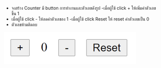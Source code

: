 - จงสร้าง Counter มี button การทำงานและตัวเลขดังรูป
-เมื่อผู้ใช้ click + ให้เพิ่มค่าตัวเลขขึ้น 1
- เมื่อผู้ใช้ click - ให้ลดค่าตัวเลขลง 1
-เมื่อผู้ใช้ click Reset ให้ reset ค่าตัวเลขเป็น 0
- ตัวเลขห้ามติดลบ

![](img.png)